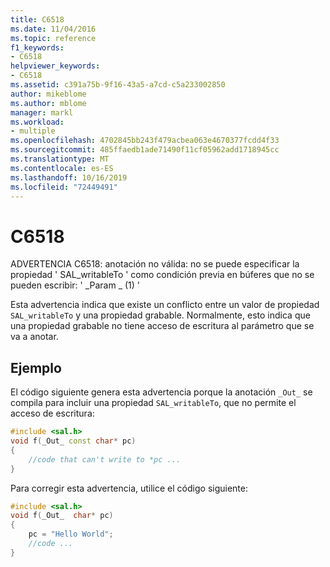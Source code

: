 ```yaml
---
title: C6518
ms.date: 11/04/2016
ms.topic: reference
f1_keywords:
- C6518
helpviewer_keywords:
- C6518
ms.assetid: c391a75b-9f16-43a5-a7cd-c5a233002850
author: mikeblome
ms.author: mblome
manager: markl
ms.workload:
- multiple
ms.openlocfilehash: 4702845bb243f479acbea063e4670377fcdd4f33
ms.sourcegitcommit: 485ffaedb1ade71490f11cf05962add1718945cc
ms.translationtype: MT
ms.contentlocale: es-ES
ms.lasthandoff: 10/16/2019
ms.locfileid: "72449491"
---
```

# <a name="c6518"></a>C6518
ADVERTENCIA C6518: anotación no válida: no se puede especificar la propiedad ' SAL_writableTo ' como condición previa en búferes que no se pueden escribir: ' \_Param \_ (1) '

 Esta advertencia indica que existe un conflicto entre un valor de propiedad `SAL_writableTo` y una propiedad grabable. Normalmente, esto indica que una propiedad grabable no tiene acceso de escritura al parámetro que se va a anotar.

## <a name="example"></a>Ejemplo
 El código siguiente genera esta advertencia porque la anotación `_Out_` se compila para incluir una propiedad `SAL_writableTo`, que no permite el acceso de escritura:

```cpp
#include <sal.h>
void f(_Out_ const char* pc)
{
    //code that can't write to *pc ...
}
```

 Para corregir esta advertencia, utilice el código siguiente:

```cpp
#include <sal.h>
void f(_Out_  char* pc)
{
    pc = "Hello World";
    //code ...
}
```
